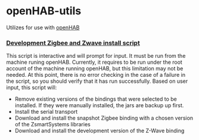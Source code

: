 # openHAB-utils
Utilizes for use with [openHAB](https://www.openhab.org/)

### [Development Zigbee and Zwave install script](https://github.com/openhab-5iver/openHAB-utils/tree/master/Development%20Zigbee%20and%20Zwave%20binding%20install%20script)
  This script is interactive and will prompt for input. It must be run from the machine runing openHAB. Currently, it requires to be run under the root account of the machine running openHAB, but this limitation may not be needed. At this point, there is no error checking in the case of a failure in the script, so you should verify that it has run successfully. Based on user input, this script will:
  * Remove existing versions of the bindings that were selected to be installed. If they were manually installed, the jars are backup up first.
  * Install the serial transport
  * Download and install the snapshot Zigbee binding with a chosen version of the ZsmartSystems libraries
  * Download and install the development version of the Z-Wave binding
